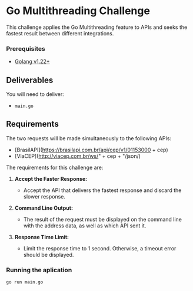 # Go Multithreading Challenge

This challenge applies the Go Multithreading feature to APIs and seeks the fastest result between different integrations.

### Prerequisites

- [Golang v1.22+](https://golang.org/) 

## Deliverables

You will need to deliver:
- `main.go`

## Requirements

The two requests will be made simultaneously to the following APIs:

- [BrasilAPI](https://brasilapi.com.br/api/cep/v1/01153000 + cep)
- [ViaCEP](http://viacep.com.br/ws/" + cep + "/json/)

The requirements for this challenge are:

1. **Accept the Faster Response:**
   - Accept the API that delivers the fastest response and discard the slower response.

2. **Command Line Output:**
   - The result of the request must be displayed on the command line with the address data, as well as which API sent it.

3. **Response Time Limit:**
   - Limit the response time to 1 second. Otherwise, a timeout error should be displayed.

### Running the aplication

`go run main.go`